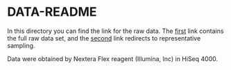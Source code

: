 # DATA-README

In this directory you can find the link for the raw data. 
The [first](https://osf.io/9dwyf/) link contains the full raw data set, and the [second](https://osf.io/9dwyf/) link redirects to representative sampling. 

Data were obtained by Nextera Flex reagent (Illumina, Inc) in HiSeq 4000.
